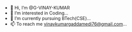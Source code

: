 - 👋 Hi, I’m @G-VINAY-KUMAR
- 👀 I’m interested in Coding...
- 🌱 I’m currently pursuing BTech(CSE)...
- 📫 To reach me vinaykumargaddamedi76@gmail.com...

<!---
G-VINAY-KUMAR/G-VINAY-KUMAR is a ✨ special ✨ repository because its `README.md` (this file) appears on your GitHub profile.
You can click the Preview link to take a look at your changes.
--->
